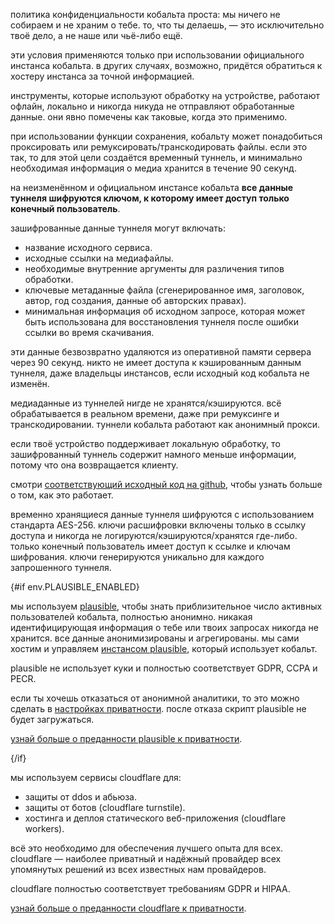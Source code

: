 <script lang="ts">
    import env from "$lib/env";
    import { t } from "$lib/i18n/translations";

    import SectionHeading from "$components/misc/SectionHeading.svelte";
</script>

<section id="general">
<SectionHeading
    title={$t("about.heading.general")}
    sectionId="general"
/>

политика конфиденциальности кобальта проста: мы ничего не собираем и не храним о
тебе. то, что ты делаешь, — это исключительно твоё дело, а не наше или чьё-либо
ещё.

эти условия применяются только при использовании официального инстанса кобальта.
в других случаях, возможно, придётся обратиться к хостеру инстанса за точной
информацией.
</section>

<section id="local">
<SectionHeading
    title={$t("about.heading.local")}
    sectionId="local"
/>

инструменты, которые используют обработку на устройстве, работают офлайн,
локально и никогда никуда не отправляют обработанные данные. они явно помечены
как таковые, когда это применимо.
</section>

<section id="saving">
<SectionHeading
    title={$t("about.heading.saving")}
    sectionId="saving"
/>

при использовании функции сохранения, кобальту может понадобиться проксировать
или ремуксировать/транскодировать файлы. если это так, то для этой цели
создаётся временный туннель, и минимально необходимая информация о медиа
хранится в течение 90 секунд.

на неизменённом и официальном инстансе кобальта **все данные туннеля шифруются
ключом, к которому имеет доступ только конечный пользователь**.

зашифрованные данные туннеля могут включать:
- название исходного сервиса.
- исходные ссылки на медиафайлы.
- необходимые внутренние аргументы для различения типов обработки.
- ключевые метаданные файла (сгенерированное имя, заголовок, автор, год
  создания, данные об авторских правах).
- минимальная информация об исходном запросе, которая может быть использована
  для восстановления туннеля после ошибки ссылки во время скачивания.

эти данные безвозвратно удаляются из оперативной памяти сервера через 90 секунд.
никто не имеет доступа к кэшированным данным туннеля, даже владельцы инстансов,
если исходный код кобальта не изменён.

медиаданные из туннелей нигде не хранятся/кэшируются. всё обрабатывается в
реальном времени, даже при ремуксинге и транскодировании. туннели кобальта
работают как анонимный прокси.

если твоё устройство поддерживает локальную обработку, то зашифрованный туннель
содержит намного меньше информации, потому что она возвращается клиенту.

смотри [соответствующий исходный код на
github](https://github.com/imputnet/cobalt/tree/main/api/src/stream), чтобы
узнать больше о том, как это работает.
</section>

<section id="encryption">
<SectionHeading
    title={$t("about.heading.encryption")}
    sectionId="encryption"
/>

временно хранящиеся данные туннеля шифруются с использованием стандарта AES-256.
ключи расшифровки включены только в ссылку доступа и никогда не
логируются/кэшируются/хранятся где-либо. только конечный пользователь имеет
доступ к ссылке и ключам шифрования. ключи генерируются уникально для каждого
запрошенного туннеля.
</section>

{#if env.PLAUSIBLE_ENABLED}
<section id="plausible">
<SectionHeading
    title={$t("about.heading.plausible")}
    sectionId="plausible"
/>

мы используем [plausible](https://plausible.io/), чтобы знать приблизительное
число активных пользователей кобальта, полностью анонимно. никакая
идентифицирующая информация о тебе или твоих запросах никогда не хранится. все
данные анонимизированы и агрегированы. мы сами хостим и управляем [инстансом
plausible](https://{env.PLAUSIBLE_HOST}/), который использует кобальт.

plausible не использует куки и полностью соответствует GDPR, CCPA и PECR.

если ты хочешь отказаться от анонимной аналитики, то это можно сделать в
[настройках приватности](/settings/privacy#analytics). после отказа скрипт
plausible не будет загружаться.

[узнай больше о преданности plausible к
приватности](https://plausible.io/privacy-focused-web-analytics).
</section>
{/if}

<section id="cloudflare">
<SectionHeading
    title={$t("about.heading.cloudflare")}
    sectionId="cloudflare"
/>

мы используем сервисы cloudflare для:
- защиты от ddos и абьюза.
- защиты от ботов (cloudflare turnstile).
- хостинга и деплоя статического веб-приложения (cloudflare workers).

всё это необходимо для обеспечения лучшего опыта для всех. cloudflare — наиболее
приватный и надёжный провайдер всех упомянутых решений из всех известных нам
провайдеров.

cloudflare полностью соответствует требованиям GDPR и HIPAA.

[узнай больше о преданности cloudflare к
приватности](https://www.cloudflare.com/trust-hub/privacy-and-data-protection/).
</section>
